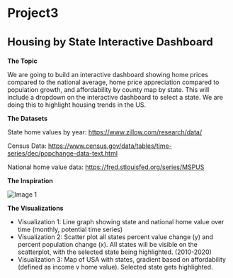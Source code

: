 # Project3
<!--Our repo for project 3, housing data visualizations.-->


<h2 style="font-size: 24px;"> Housing by State Interactive Dashboard </h2>


**The Topic**

We are going to build an interactive dashboard showing home prices compared to the national average, home price appreciation compared to population growth, and affordability by county map by state. This will include a dropdown on the interactive dashboard to select a state. We are doing this to highlight housing trends in the US.

**The Datasets**

State home values by year: https://www.zillow.com/research/data/ 

Census Data: https://www.census.gov/data/tables/time-series/dec/popchange-data-text.html

National home value data: https://fred.stlouisfed.org/series/MSPUS

**The Inspiration**

![Image 1](Picture1.png)


**The Visualizations**
<ul>
<li>Visualization 1: Line graph showing state and national home value over time (monthly, potential time series)</li>

<li>Visualization 2: Scatter plot all states percent value change (y) and percent population change (x). All states will be visible on the scatterplot, with the selected state being highlighted. (2010-2020)</li>

<li>Visualization 3: Map of USA with states, gradient based on affordability (defined as income v home value). Selected state gets highlighted.</li>
</ul>


